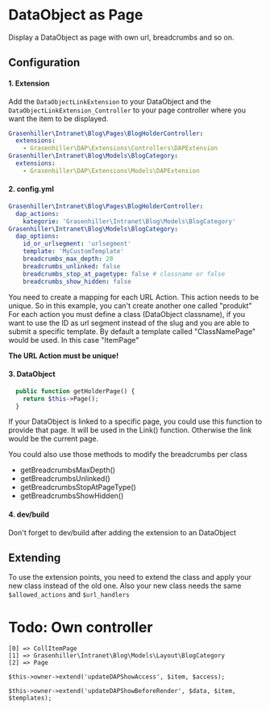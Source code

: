 # DataObject as Page

Display a DataObject as page with own url, breadcrumbs and so on.

## Configuration

#### 1. Extension
Add the ``DataObjectLinkExtension`` to your DataObject and the ``DataObjectLinkExtension_Controller`` to your page controller where you want the item to be displayed.

```yaml
Grasenhiller\Intranet\Blog\Pages\BlogHolderController:
  extensions:
    - Grasenhiller\DAP\Extensions\Controllers\DAPExtension
Grasenhiller\Intranet\Blog\Models\BlogCategory:
  extensions:
    - Grasenhiller\DAP\Extensions\Models\DAPExtension
```

#### 2. config.yml

```yaml
Grasenhiller\Intranet\Blog\Pages\BlogHolderController:
  dap_actions:
    kategorie: 'Grasenhiller\Intranet\Blog\Models\BlogCategory'
Grasenhiller\Intranet\Blog\Models\BlogCategory:
  dap_options:
    id_or_urlsegment: 'urlsegment'
    template: 'MyCustomTemplate'
    breadcrumbs_max_depth: 20
    breadcrumbs_unlinked: false
    breadcrumbs_stop_at_pagetype: false # classname or false
    breadcrumbs_show_hidden: false
```

You need to create a mapping for each URL Action. This action needs to be unique. So in this example, you can't create another one called "produkt"
For each action you must define a class (DataObject classname), if you want to use the ID as url segment instead of the slug and you are able to submit a specific template.
By default a template called "ClassNamePage" would be used. In this case "ItemPage"

**The URL Action must be unique!**

#### 3. DataObject

```php
  public function getHolderPage() {
    return $this->Page();
  }
```

If your DataObject is linked to a specific page, you could use this function to provide that page. It will be used in the Link() function. Otherwise the link would be the current page.

You could also use those methods to modify the breadcrumbs per class
- getBreadcrumbsMaxDepth()
- getBreadcrumbsUnlinked()
- getBreadcrumbsStopAtPageType()
- getBreadcrumbsShowHidden()

#### 4. dev/build
Don't forget to dev/build after adding the extension to an DataObject

## Extending
To use the extension points, you need to extend the class and apply your new class instead of the old one. Also your new class needs the same ``$allowed_actions`` and ``$url_handlers``

# Todo: Own controller

    [0] => CollItemPage
    [1] => Grasenhiller\Intranet\Blog\Models\Layout\BlogCategory
    [2] => Page
    
    $this->owner->extend('updateDAPShowAccess', $item, $access);
    
    $this->owner->extend('updateDAPShowBeforeRender', $data, $item, $templates);